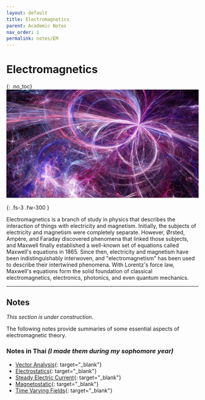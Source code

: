 ```yaml
---
layout: default
title: Electromagnetics
parent: Academic Notes
nav_order: 1
permalink: notes/EM
---
```


# Electromagnetics
{: .no_toc}
<img src="\pages\04_Notes\fig\The-Science-Behind-Electromagnets.jpg" alt="EM Graphic"/>

{: .fs-3 .fw-300 }

Electromagnetics is a branch of study in physics that describes the interaction of things with electricity and magnetism.
Initially, the subjects of electricity and magnetism were completely separate. However, Ørsted, Ampère, and
Faraday discovered phenomena that linked those subjects, and Maxwell finally established a well-known set of equations called Maxwell's equations in 1865. Since then, electricity and magnetism have been indistinguishably interwoven, and "electromagnetism" has been used to describe their intertwined phenomena.
With Lorentz's force law, Maxwell's equations form the solid foundation of classical electromagnetics, electronics, photonics, and even quantum mechanics.

---

## Notes
_This section is under construction._

The following notes provide summaries of some essential aspects of electromagnetic theory.

### Notes in Thai _(I made them during my sophomore year)_

- [Vector Analysis](/pages/04_Notes/EMfolder/EM1-VectorAnalysis.pdf){: target="_blank"}
- [Electrostatics](/pages/04_Notes/EMfolder/EM2-Electrostatics_compressed.pdf){: target="_blank"}
- [Steady Electric Current](/pages/04_Notes/EMfolder/EM3-SteadyElectricCurrent.pdf){: target="_blank"}
- [Magnetostatic](/pages/04_Notes/EMfolder/EM4-Magnetostatics_compressed.pdf){: target="_blank"}
- [Time Varying Fields](/pages/04_Notes/EMfolder/EM5-TimeVaryingFields.pdf){: target="_blank"}